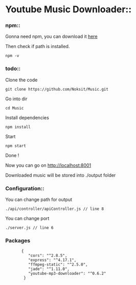 # Youtube Music Downloader::

### npm::
Gonna need npm,
you can download it [here](https://nodejs.org/en/)

Then check if path is installed.

    npm -v

### todo::

Clone the code

    git clone https://github.com/Noksit/Music.git

Go into dir

    cd Music

Install dependencies

    npm install

Start

    npm start

Done !

Now you can go on [http://localhost:8001](http://localhost:8001)

Downloaded music will be stored into ./output folder

### Configuration::

You can change path for output

    ./api/controller/apiController.js // line 8

You can change port

    ./server.js // line 6


### Packages

           {
              "cors": "^2.8.5",
              "express": "^4.17.1",
              "ffmpeg-static": "^2.5.0",
              "jade": "^1.11.0",
              "youtube-mp3-downloader": "^0.6.2"
            }
